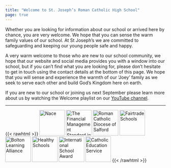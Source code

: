 ```yaml
---
title: "Welcome to St. Joseph’s Roman Catholic High School"
page: true
---
```

Whether you are looking for information about our school or arrived here by chance, you are very welcome. We hope that you can sense the warm family values of our school. At St Joseph’s we are committed to safeguarding and keeping our young people safe and happy.

A very warm welcome to those who are new to our school community, we hope that our website and social media provides you with a window into our school, but if you can’t find what you are looking for, please don’t hesitate to get in touch using the contact details at the bottom of this page. We hope that you will sense and experience the warmth of our ‘Joey’ family as we seek to serve each other and build God’s Kingdom here on earth.

If you are new to our school or joining us next September please learn more about us by watching the Welcome playlist on our [YouTube channel](https://youtube.com/playlist?list=PLX72CniOJaIT4mQw6siQHfiGr0Ru_ZfkZ).

---

{{< rawhtml >}}
<img style="width: 80px;" src="https://joeys-rchs.pages.dev/assets/home/nace.png" title="Nace">
<img style="width: 80px;" src="https://joeys-rchs.pages.dev/assets/home/fmsis.png" title="The Financial Management Standard in Schools (FMSiS)">
<img style="width: 80px;" src="https://joeys-rchs.pages.dev/assets/home/diocese_of_salford.png" title="Roman Catholic Diocese of Salford">
<img style="width: 80px;" src="https://joeys-rchs.pages.dev/assets/home/fairtrade_school.png" title="Fairtrade Schools">
<img style="width: 80px;" src="https://joeys-rchs.pages.dev/assets/home/bolton_learning_alliance.png" title="Bolton Learning Alliance">
<img style="width: 80px;" src="https://joeys-rchs.pages.dev/assets/home/healthy_schools.png" title="Healthy Schools">
<img style="width: 80px;" src="https://joeys-rchs.pages.dev/assets/home/international_school_award.png" title="International School Award">
<img style="width: 80px;" src="https://joeys-rchs.pages.dev/assets/home/catholic_education_service.png" title="Catholic Education Service">
{{< /rawhtml >}}